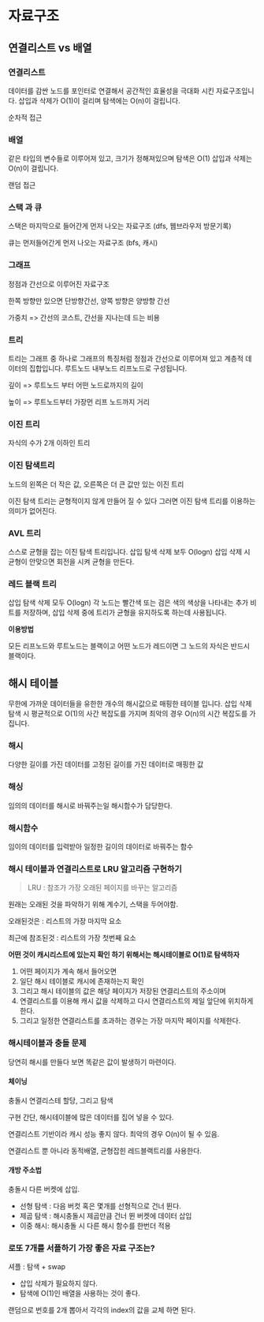 # 자료구조

## 연결리스트 vs 배열

### 연결리스트

데이터를 감싼 노드를 포인터로 연결해서 공간적인 효율성을 극대화 시킨 자료구조입니다. 삽입과 삭제가 O(1)이 걸리며 탐색에는 O(n)이 걸립니다.

순차적 접근

### 배열

같은 타입의 변수들로 이루어져 있고, 크기가 정해져있으며 탐색은 O(1) 삽입과 삭제는 O(n)이 걸립니다.

랜덤 접근

### 스택 과 큐

스택은 마지막으로 들어간게 먼저 나오는 자료구조 (dfs, 웹브라우저 방문기록)

큐는 먼저들어간게 먼저 나오는 자료구조 (bfs, 캐시)

### 그래프

정점과 간선으로 이루어진 자료구조

한쪽 방향만 있으면 단방향간선, 양쪽 방향은 양방향 간선

가중치 => 간선의 코스트, 간선을 지나는데 드는 비용

### 트리

트리는 그래프 중 하나로 그래프의 특징처럼 정점과 간선으로 이루어져 있고 계층적 데이터의 집합입니다. 루트노드 내부노드 리프노드로 구성됩니다.

깊이 => 루트노드 부터 어떤 노드로까지의 길이

높이 => 루트노드부터 가장먼 리프 노드까지 거리

### 이진 트리

자식의 수가 2개 이하인 트리

### 이진 탐색트리

노드의 왼쪽은 더 작은 값, 오른쪽은 더 큰 값만 있는 이진 트리

이진 탐색 트리는 균형적이지 않게 만들어 질 수 있다 그러면 이진 탐색 트리를 이용하는 의미가 없어진다.

### AVL 트리

스스로 균형을 잡는 이진 탐색 트리입니다. 삽입 탐색 삭제 보두 O(logn) 삽입 삭제 시 균형이 안맞으면 회전을 시켜 균형을 만든다.

### 레드 블랙 트리

삽입 탐색 삭제 모두 O(logn) 각 노드는 빨간색 또는 검은 색의 색상을 나타내는 추가 비트를 저장하며, 삽입 삭제 중에 트리가 균형을 유지하도록 하는데 사용됩니다.

**이용방법**

모든 리프노드와 루트노드는 블랙이고 어떤 노드가 레드이면 그 노드의 자식은 반드시 블랙이다.

## 해시 테이블

무한에 가까운 데이터들을 유한한 개수의 해시값으로 매핑한 테이블 입니다. 삽입 삭제 탐색 시 평균적으로 O(1)의 사간 복잡도를 가지며 최악의 경우 O(n)의 시간 복잡도를 가집니다.

### 해시

다양한 길이를 가진 데이터를 고정된 길이를 가진 데이터로 매핑한 값

### 해싱

임의의 데이터를 해시로 바꿔주는일 해시함수가 담당한다.

### 해시함수

임이의 데이터를 입력받아 일정한 길이의 데이터로 바꿔주는 함수

### 해시 테이블과 연결리스트로 LRU 알고리즘 구현하기

> LRU : 참조가 가장 오래된 페이지를 바꾸는 알고리즘

원래는 오래된 것을 파악하기 위해 계수기, 스택을 두어야함.

오래된것은 : 리스트의 가장 마지막 요소

최근에 참조된것 : 리스트의 가장 첫번째 요소

**어떤 것이 캐시리스트에 있는지 확인 하기 위해서는 해시테이블로 O(1)로 탐색하자**

1. 어떤 페이지가 계속 해서 들어오면
2. 일단 해시 테이블로 캐시에 존재하는지 확인
3. 그리고 해시 테이블의 값은 해당 페이지가 저장된 연결리스트의 주소이며
4. 연결리스트를 이용해 캐시 값을 삭제하고 다시 연결리스트의 제일 앞단에 위치하게 한다.
5. 그리고 일정한 연결리스트를 초과하는 경우는 가장 마지막 페이지를 삭제한다.

### 해시테이블과 충돌 문제

당연히 해시를 만들다 보면 똑같은 값이 발생하기 마련이다.

#### 체이닝

충돌시 연결리스테 할당, 그리고 탐색

구현 간단, 해시테이블에 많은 데이터를 집어 넣을 수 있다.

연결리스트 기반이라 캐시 성능 좋지 않다. 최악의 경우 O(n)이 될 수 있음.

연결리스트 뿐 아니라 동적배열, 균형잡힌 레드블랙트리를 사용한다.

#### 개방 주소법

충돌시 다른 버켓에 삽입.

- 선형 탐색 : 다음 버컷 혹은 몇개를 선형적으로 건너 뛴다.
- 제곱 탐색 : 해시충돌시 제곱만큼 건너 뛴 버켓에 데이터 삽입
- 이중 해시: 해시충돌 시 다른 해시 함수를 한번더 적용

### 로또 7개를 서플하기 가장 좋은 자료 구조는?

셔플 : 탐색 + swap

- 삽입 삭제가 필요하지 않다.
- 탐색에 O(1)인 배열을 사용하는 것이 좋다.

랜덤으로 번호를 2개 뽑아서 각각의 index의 값을 교체 하면 된다.


